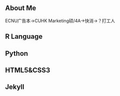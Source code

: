 ## About Me

ECNU广告本→CUHK Marketing硕/4A→快消→？打工人


## R Language


## Python


## HTML5&CSS3


## Jekyll
